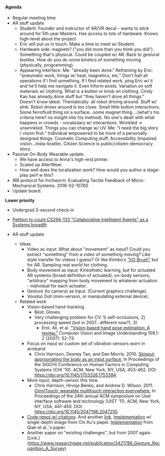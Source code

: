 #### Agenda

- Regular meeting time
- AR stuff update
  - Student: Founder and instructor of AR/VR decal - wants to stick around for 5th year Masters. Has access to lots of hardware. Knows high-level about the project.
  - Eric will put us in touch. Make a time to meet w/ Student. 
  - Hardware side: magnets? ("you did more than you think you did"). Something that's physical. Could be coupled w/ AR. Back to gestural textiles. How do you do some kinetics of something moving (physically, programming). 
  - Appearing interface. Me: "already been done." Reframing by Eric: "pneumatic work, things w/ heat, magnetics, etc." Don't halt all operations if I find something. If I find related work, ping Eric w/ it and he'll help me navigate it. Even Inform exists. Variation on soft materials w/ clothing. What is a button or knob on clothing. Cindy Kao has already done stuff but "they haven't done all things." Doesn't know latest. Thematically: all robot driving around. Stuff w/ eInk. Robot drives around is too close. Small little button interactions. Some ferrofluid thing on a surface...some magnet thing....(what's his criteria here? no insight into his method). No one's dealt with what happens in crowds - vocabulary w/ interactions. Wrinkled -> unwrinkled. Things you can change w/ UV. Me: "I need the big story / vision first." Individual empowered to be more of a personally designed things. Cosmetic Computing stuff. Accessibility (impaired vision...insta-braille). Citizen Science is public/citizen-democracy story. 
- Passive On-Body Wearable update. 
  - We have access to Anna's high-end printer.
  - Scaled up AlterWear. 
  - How well does the localization work? How would you author a stage-play perf w this?
- IRB protocol for Inchworm: Evaluating Tactile Feedback of Micro-Mechanical Systems. 2018-02-10760
- Update board.

**Lower priority**
- Undergrad 2-second check-in
- [Petition to count CS294-133 "Collaborative Intelligent Agents" as a Systems breadth](https://drive.google.com/file/d/1VgmwqgFxMfP3Qa-Yd5p0-WZMb8C2ygms/view)

- AR stuff update
  - Ideas
    - Video as input: What about "movement" as input? Could you extract "something" from a video of something moving? Like style transfer for videos I guess? Or like Kimiko's ["I/O Brush"](http://tangible.media.mit.edu/project/io-brush/) but for AR. Sampling real world for clothing.
    - Body movement as input: Kinesthetic learning, but for actuated AR systems (broad definition of actuated); on-body sensors; "arbitrary" mapping from body movement to whatever actuation - individual for each actuator.
    - Gesture (to camera) as Input. (Current graphics challenge).
    - Voodoo Doll (mini-version, or manipulating external device).
  - Related work
    - Vision-based hand-tracking.
      - Best: Gloves.
      - Very challenging problem for CV: 1) self-occlusions, 2) processing speed (but in 2007...different now?), 3) 
        - Erol, Ali, et al. ["Vision-based hand pose estimation: A review."](http://citeseerx.ist.psu.edu/viewdoc/download?doi=10.1.1.76.6351&rep=rep1&type=pdf) Computer Vision and Image Understanding 108.1-2 (2007): 52-73.
    - Focus on input w/ custom set of vibration sensors worn in armband
      - Chris Harrison, Desney Tan, and Dan Morris. 2010. [Skinput: appropriating the body as an input surface.](https://dl.acm.org/citation.cfm?id=1753394) In Proceedings of the SIGCHI Conference on Human Factors in Computing Systems (CHI '10). ACM, New York, NY, USA, 453-462. DOI: https://doi.org/10.1145/1753326.1753394
    - More input, depth-sensor this time.
      - Chris Harrison, Hrvoje Benko, and Andrew D. Wilson. 2011. [OmniTouch: wearable multitouch interaction everywhere.](https://dl.acm.org/citation.cfm?id=2047255) In Proceedings of the 24th annual ACM symposium on User interface software and technology (UIST '11). ACM, New York, NY, USA, 441-450. DOI: https://doi.org/10.1145/2047196.2047255
    - [Code repos w/ citations](https://github.com/xinghaochen/awesome-hand-pose-estimation). And another [link](https://github.com/xinghaochen/awesome-hand-pose-estimation). [Implementation](https://github.com/lzddzh/HandPoseEstimation) w/ single-depth image from Chi Xu's paper.  [Implementation](https://github.com/hjurong/hand-pose-estimation) from Qian et al.,'s paper.
    - Another paper on "existing challenges", but from 2007 again. [Link.] (https://www.researchgate.net/publication/3421786_Gesture_Recognition_A_Survey) 
    
